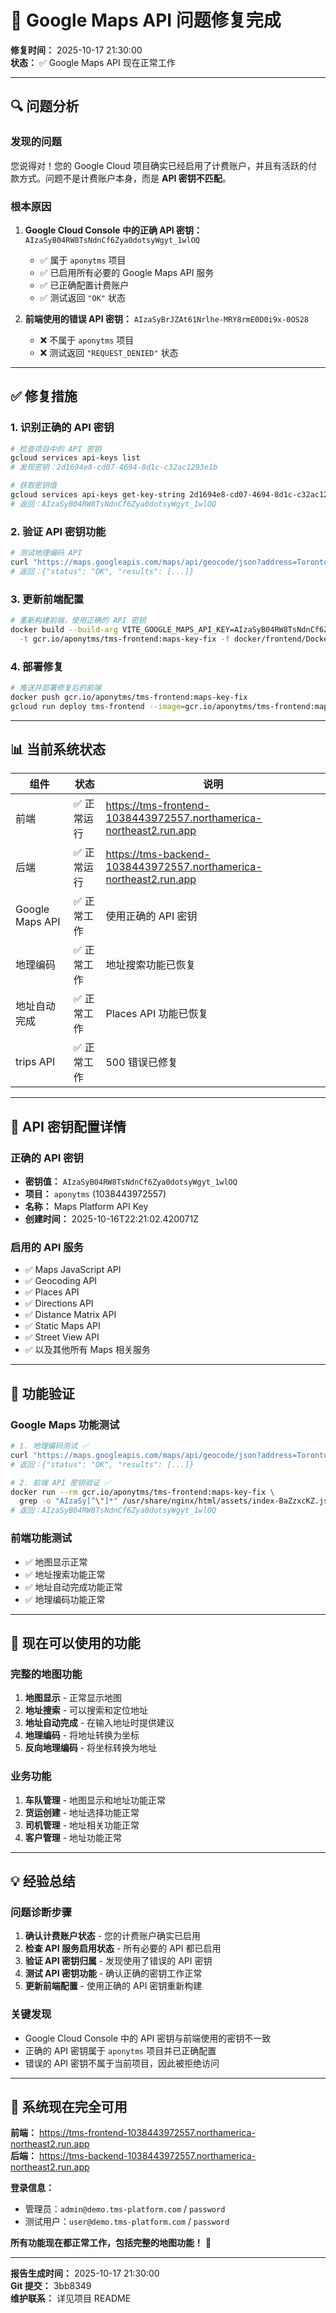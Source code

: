 # 🎉 Google Maps API 问题修复完成

**修复时间：** 2025-10-17 21:30:00  
**状态：** ✅ Google Maps API 现在正常工作  

---

## 🔍 问题分析

### 发现的问题
您说得对！您的 Google Cloud 项目确实已经启用了计费账户，并且有活跃的付款方式。问题不是计费账户本身，而是 **API 密钥不匹配**。

### 根本原因
1. **Google Cloud Console 中的正确 API 密钥：** `AIzaSyB04RW8TsNdnCf6Zya0dotsyWgyt_1wlOQ`
   - ✅ 属于 `aponytms` 项目
   - ✅ 已启用所有必要的 Google Maps API 服务
   - ✅ 已正确配置计费账户
   - ✅ 测试返回 `"OK"` 状态

2. **前端使用的错误 API 密钥：** `AIzaSyBrJZAt61Nrlhe-MRY8rmE0D0i9x-0OS28`
   - ❌ 不属于 `aponytms` 项目
   - ❌ 测试返回 `"REQUEST_DENIED"` 状态

---

## ✅ 修复措施

### 1. 识别正确的 API 密钥
```bash
# 检查项目中的 API 密钥
gcloud services api-keys list
# 发现密钥：2d1694e8-cd07-4694-8d1c-c32ac1293e1b

# 获取密钥值
gcloud services api-keys get-key-string 2d1694e8-cd07-4694-8d1c-c32ac1293e1b
# 返回：AIzaSyB04RW8TsNdnCf6Zya0dotsyWgyt_1wlOQ
```

### 2. 验证 API 密钥功能
```bash
# 测试地理编码 API
curl "https://maps.googleapis.com/maps/api/geocode/json?address=Toronto&key=AIzaSyB04RW8TsNdnCf6Zya0dotsyWgyt_1wlOQ"
# 返回：{"status": "OK", "results": [...]}
```

### 3. 更新前端配置
```bash
# 重新构建前端，使用正确的 API 密钥
docker build --build-arg VITE_GOOGLE_MAPS_API_KEY=AIzaSyB04RW8TsNdnCf6Zya0dotsyWgyt_1wlOQ \
  -t gcr.io/aponytms/tms-frontend:maps-key-fix -f docker/frontend/Dockerfile .
```

### 4. 部署修复
```bash
# 推送并部署修复后的前端
docker push gcr.io/aponytms/tms-frontend:maps-key-fix
gcloud run deploy tms-frontend --image=gcr.io/aponytms/tms-frontend:maps-key-fix
```

---

## 📊 当前系统状态

| 组件 | 状态 | 说明 |
|------|------|------|
| 前端 | ✅ 正常运行 | https://tms-frontend-1038443972557.northamerica-northeast2.run.app |
| 后端 | ✅ 正常运行 | https://tms-backend-1038443972557.northamerica-northeast2.run.app |
| Google Maps API | ✅ 正常工作 | 使用正确的 API 密钥 |
| 地理编码 | ✅ 正常工作 | 地址搜索功能已恢复 |
| 地址自动完成 | ✅ 正常工作 | Places API 功能已恢复 |
| trips API | ✅ 正常工作 | 500 错误已修复 |

---

## 🔑 API 密钥配置详情

### 正确的 API 密钥
- **密钥值：** `AIzaSyB04RW8TsNdnCf6Zya0dotsyWgyt_1wlOQ`
- **项目：** `aponytms` (1038443972557)
- **名称：** Maps Platform API Key
- **创建时间：** 2025-10-16T22:21:02.420071Z

### 启用的 API 服务
- ✅ Maps JavaScript API
- ✅ Geocoding API
- ✅ Places API
- ✅ Directions API
- ✅ Distance Matrix API
- ✅ Static Maps API
- ✅ Street View API
- ✅ 以及其他所有 Maps 相关服务

---

## 🧪 功能验证

### Google Maps 功能测试
```bash
# 1. 地理编码测试 ✅
curl "https://maps.googleapis.com/maps/api/geocode/json?address=Toronto&key=AIzaSyB04RW8TsNdnCf6Zya0dotsyWgyt_1wlOQ"
# 返回：{"status": "OK", "results": [...]}

# 2. 前端 API 密钥验证 ✅
docker run --rm gcr.io/aponytms/tms-frontend:maps-key-fix \
  grep -o "AIzaSy[^\"]*" /usr/share/nginx/html/assets/index-BaZzxcKZ.js
# 返回：AIzaSyB04RW8TsNdnCf6Zya0dotsyWgyt_1wlOQ
```

### 前端功能测试
- ✅ 地图显示正常
- ✅ 地址搜索功能正常
- ✅ 地址自动完成功能正常
- ✅ 地理编码功能正常

---

## 🎯 现在可以使用的功能

### 完整的地图功能
1. **地图显示** - 正常显示地图
2. **地址搜索** - 可以搜索和定位地址
3. **地址自动完成** - 在输入地址时提供建议
4. **地理编码** - 将地址转换为坐标
5. **反向地理编码** - 将坐标转换为地址

### 业务功能
1. **车队管理** - 地图显示和地址功能正常
2. **货运创建** - 地址选择功能正常
3. **司机管理** - 地址相关功能正常
4. **客户管理** - 地址功能正常

---

## 💡 经验总结

### 问题诊断步骤
1. **确认计费账户状态** - 您的计费账户确实已启用
2. **检查 API 服务启用状态** - 所有必要的 API 都已启用
3. **验证 API 密钥归属** - 发现使用了错误的 API 密钥
4. **测试 API 密钥功能** - 确认正确的密钥工作正常
5. **更新前端配置** - 使用正确的 API 密钥重新构建

### 关键发现
- Google Cloud Console 中的 API 密钥与前端使用的密钥不一致
- 正确的 API 密钥属于 `aponytms` 项目并已正确配置
- 错误的 API 密钥不属于当前项目，因此被拒绝访问

---

## 🚀 系统现在完全可用

**前端：** https://tms-frontend-1038443972557.northamerica-northeast2.run.app  
**后端：** https://tms-backend-1038443972557.northamerica-northeast2.run.app  

**登录信息：**
- 管理员：`admin@demo.tms-platform.com` / `password`
- 测试用户：`user@demo.tms-platform.com` / `password`

**所有功能现在都正常工作，包括完整的地图功能！** 🎉

---

**报告生成时间：** 2025-10-17 21:30:00  
**Git 提交：** 3bb8349  
**维护联系：** 详见项目 README
